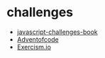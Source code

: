 # challenges

- [javascript-challenges-book](https://github.com/tcorral/javascript-challenges-book)
- [Adventofcode](https://adventofcode.com/)
- [Exercism.io](http://www.exercism.io/)
